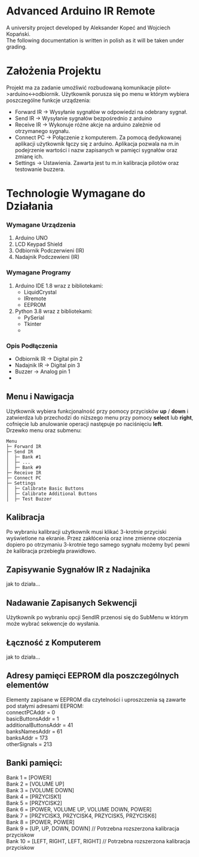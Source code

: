 # Advanced Arduino IR Remote
A university project developed by Aleksander Kopeć and Wojciech Kopański. <br>
The following documentation is written in polish as it will be taken under grading.

# Założenia Projektu
Projekt ma za zadanie umożliwić rozbudowaną komunikacje pilot<->arduino<->odbiornik. Użytkownik porusza się po menu w którym wybiera poszczególne funkcje urządzenia:
- Forward IR -> Wysyłanie sygnałów w odpowiedzi na odebrany sygnał.
- Send IR    -> Wysyłanie sygnałów bezpośrednio z arduino
- Receive IR -> Wykonuje różne akcje na arduino zależnie od otrzymanego sygnału.
- Connect PC -> Połączenie z komputerem. Za pomocą dedykowanej aplikacji użytkownik łączy się z arduino. Aplikacja pozwala na m.in podejrzenie wartości i nazw zapisanych w pamięci sygnałów oraz zmianę ich.
- Settings -> Ustawienia. Zawarta jest tu m.in kalibracja pilotów oraz testowanie buzzera.


# Technologie Wymagane do Działania
### Wymagane Urządzenia
1. Arduino UNO 
2. LCD Keypad Shield
3. Odbiornik Podczerwieni (IR)
4. Nadajnik Podczewieni (IR)
   
### Wymagane Programy
1. Arduino IDE 1.8 wraz z bibliotekami:
   - LiquidCrystal
   - IRremote
   - EEPROM
2. Python 3.8 wraz z bibliotekami:
   - PySerial
   - Tkinter
   - 

### Opis Podłączenia
- Odbiornik IR -> Digital pin 2
- Nadajnik IR -> Digital pin 3
- Buzzer -> Analog pin 1
- <Tutaj link do grafiki z fritzinga>

## Menu i Nawigacja
Użytkownik wybiera funkcjonalność przy pomocy przycisków **up** / **down** i zatwierdza lub przechodzi do niższego menu przy pomocy **select** lub **right**, cofnięcie lub anulowanie operacji następuje po naciśnięciu **left**. <br>
Drzewko menu oraz submenu:
```
Menu
├─ Forward IR
├─ Send IR
│  ├─ Bank #1
│  ├─ ...
│  ├─ Bank #9
├─ Receive IR
├─ Connect PC
├─ Settings
│  ├─ Calibrate Basic Buttons
│  ├─ Calibrate Additional Buttons
│  ├─ Test Buzzer
```

## Kalibracja
Po wybraniu kalibracji użytkownik musi klikać 3-krotnie przyciski wyświetlone na ekranie. Przez zakłócenia oraz inne zmienne otoczenia dopiero po otrzymaniu 3-krotnie tego samego sygnału możemy być pewni że kalibracja przebiegła prawidłowo.

## Zapisywanie Sygnałów IR z Nadajnika
jak to działa...

## Nadawanie Zapisanych Sekwencji
Użytkownik po wybraniu opcji SendIR przenosi się do SubMenu w którym może wybrać sekwencje do wysłania.

## Łączność z Komputerem
jak to działa...

## Adresy pamięci EEPROM dla poszczególnych elementów
Elementy zapisane w EEPROM dla czytelności i uproszczenia są zawarte pod stałymi adresami EEPROM:<br>
connectPCAddr = 0<br>
basicButtonsAddr = 1<br>
additionalButtonsAddr = 41<br>
banksNamesAddr = 61<br>
banksAddr = 173<br>
otherSignals = 213<br>

## Banki pamięci:
Bank 1 = [POWER]<br>
Bank 2 = [VOLUME UP]<br>
Bank 3 = [VOLUME DOWN]<br>
Bank 4 = [PRZYCISK1]<br>
Bank 5 = [PRZYCISK2]<br>
Bank 6 = [POWER, VOLUME UP, VOLUME DOWN, POWER]<br>
Bank 7 = [PRZYCISK3, PRZYCISK4, PRZYCISK5, PRZYCISK6]<br>
Bank 8 = [POWER, POWER]<br>
Bank 9 = [UP, UP, DOWN, DOWN] // Potrzebna rozszerzona kalibracja przyciskow <br>
Bank 10 = [LEFT, RIGHT, LEFT, RIGHT] // Potrzebna rozszerzona kalibracja przyciskow<br>

